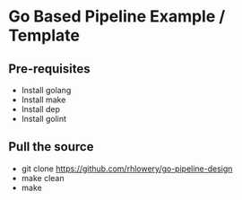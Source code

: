 # Go Based Pipeline Example / Template

## Pre-requisites

- Install golang
- Install make
- Install dep
- Install golint

## Pull the source

- git clone https://github.com/rhlowery/go-pipeline-design
- make clean
- make
